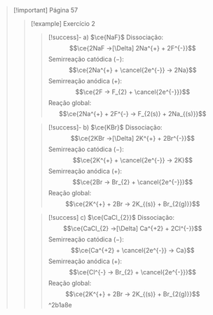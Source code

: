 > [!important] Página 57
> > [!example] Exercício 2
> > > [!success]- a) $\ce{NaF}$
> > > Dissociação: $$\ce{2NaF ->[\Delta] 2Na^{+} + 2F^{-}}$$
> > > Semirreação catódica ($-$): $$\ce{2Na^{+} + \cancel{2e^{-}} -> 2Na}$$
> > > Semirreação anódica ($+$): $$\ce{2F -> F_{2} + \cancel{2e^{-}}}$$
> > > Reação global: $$\ce{2Na^{+} + 2F^{-} -> F_{2(s)} + 2Na_{(s)}}$$
> >
> > > [!success]- b) $\ce{KBr}$
> > > Dissociação: $$\ce{2KBr ->[\Delta] 2K^{+} + 2Br^{-}}$$
> > > Semirreação catódica ($-$): $$\ce{2K^{+} + \cancel{2e^{-}} -> 2K}$$
> > > Semirreação anódica ($+$): $$\ce{2Br -> Br_{2} + \cancel{2e^{-}}}$$
> > > Reação global: $$\ce{2K^{+} + 2Br -> 2K_{(s)} + Br_{2(g)}}$$
> > 
> > > [!success] c) $\ce{CaCl_{2}}$
> > > Dissociação: $$\ce{CaCl_{2} ->[\Delta] Ca^{+2} + 2Cl^{-}}$$
> > > Semirreação catódica ($-$): $$\ce{Ca^{+2} + \cancel{2e^{-}} -> Ca}$$
> > > Semirreação anódica ($+$): $$\ce{Cl^{-} -> Br_{2} + \cancel{2e^{-}}}$$
> > > Reação global: $$\ce{2K^{+} + 2Br -> 2K_{(s)} + Br_{2(g)}}$$
^2b1a8e
